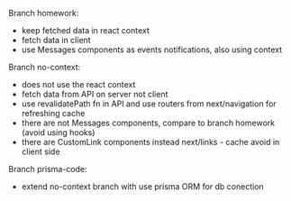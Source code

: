 Branch homework:
- keep fetched data in react context 
- fetch data in client
- use Messages components as events notifications, also using context

Branch no-context:
- does not use the react context
- fetch data from API on server not client 
- use revalidatePath fn in API and use routers from next/navigation for refreshing cache
- there are not Messages components, compare to branch homework (avoid using hooks)  
- there are CustomLink components instead next/links - cache avoid in client side

Branch prisma-code:
- extend no-context branch with use prisma ORM for db conection
